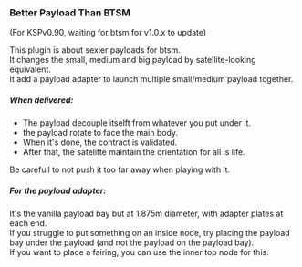 ### Better Payload Than BTSM 
(For KSPv0.90, waiting for btsm for v1.0.x to update)

This plugin is about sexier payloads for btsm.  
It changes the small, medium and big payload by satellite-looking equivalent.  
It add a payload adapter to launch multiple small/medium payload together.  

##### When delivered:
 - The payload decouple itselft from whatever you put under it.
 - the payload rotate to face the main body. 
 - When it's done, the contract is validated. 
 - After that, the satelitte maintain the orientation for all is life.   

Be carefull to not push it too far away when playing with it.

##### For the payload adapter:
It's the vanilla payload bay but at 1.875m diameter, with adapter plates at each end.  
If you struggle to put something on an inside node, try placing the payload bay under the payload (and not the payload on the payload bay).  
If you want to place a fairing, you can use the inner top node for this.


